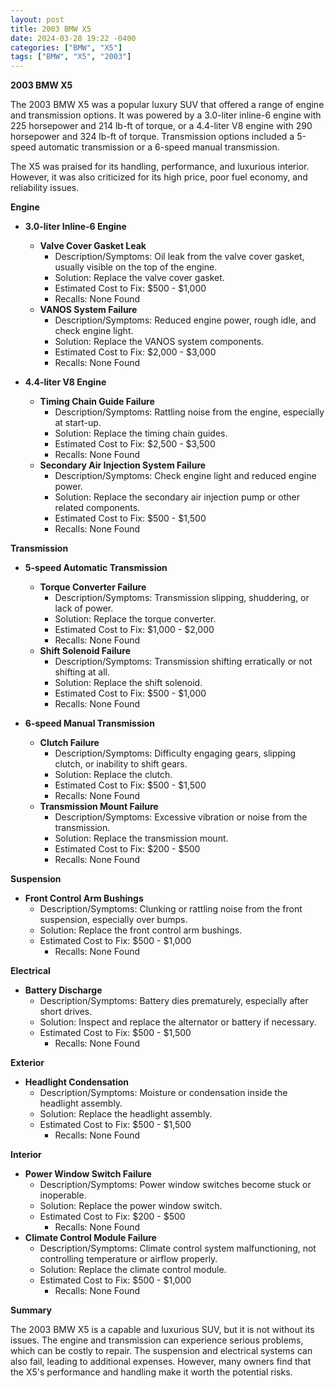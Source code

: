 ```yaml
---
layout: post
title: 2003 BMW X5
date: 2024-03-28 19:22 -0400
categories: ["BMW", "X5"]
tags: ["BMW", "X5", "2003"]
---
```

**2003 BMW X5**

The 2003 BMW X5 was a popular luxury SUV that offered a range of engine and transmission options. It was powered by a 3.0-liter inline-6 engine with 225 horsepower and 214 lb-ft of torque, or a 4.4-liter V8 engine with 290 horsepower and 324 lb-ft of torque. Transmission options included a 5-speed automatic transmission or a 6-speed manual transmission.

The X5 was praised for its handling, performance, and luxurious interior. However, it was also criticized for its high price, poor fuel economy, and reliability issues.

**Engine**

* **3.0-liter Inline-6 Engine**
    * **Valve Cover Gasket Leak**
        * Description/Symptoms: Oil leak from the valve cover gasket, usually visible on the top of the engine.
        * Solution: Replace the valve cover gasket.
        * Estimated Cost to Fix: $500 - $1,000
        * Recalls: None Found
    * **VANOS System Failure**
        * Description/Symptoms: Reduced engine power, rough idle, and check engine light.
        * Solution: Replace the VANOS system components.
        * Estimated Cost to Fix: $2,000 - $3,000
        * Recalls: None Found

* **4.4-liter V8 Engine**
    * **Timing Chain Guide Failure**
        * Description/Symptoms: Rattling noise from the engine, especially at start-up.
        * Solution: Replace the timing chain guides.
        * Estimated Cost to Fix: $2,500 - $3,500
        * Recalls: None Found
    * **Secondary Air Injection System Failure**
        * Description/Symptoms: Check engine light and reduced engine power.
        * Solution: Replace the secondary air injection pump or other related components.
        * Estimated Cost to Fix: $500 - $1,500
        * Recalls: None Found

**Transmission**

* **5-speed Automatic Transmission**
    * **Torque Converter Failure**
        * Description/Symptoms: Transmission slipping, shuddering, or lack of power.
        * Solution: Replace the torque converter.
        * Estimated Cost to Fix: $1,000 - $2,000
        * Recalls: None Found
    * **Shift Solenoid Failure**
        * Description/Symptoms: Transmission shifting erratically or not shifting at all.
        * Solution: Replace the shift solenoid.
        * Estimated Cost to Fix: $500 - $1,000
        * Recalls: None Found

* **6-speed Manual Transmission**
    * **Clutch Failure**
        * Description/Symptoms: Difficulty engaging gears, slipping clutch, or inability to shift gears.
        * Solution: Replace the clutch.
        * Estimated Cost to Fix: $500 - $1,500
        * Recalls: None Found
    * **Transmission Mount Failure**
        * Description/Symptoms: Excessive vibration or noise from the transmission.
        * Solution: Replace the transmission mount.
        * Estimated Cost to Fix: $200 - $500
        * Recalls: None Found

**Suspension**

* **Front Control Arm Bushings**
    * Description/Symptoms: Clunking or rattling noise from the front suspension, especially over bumps.
    * Solution: Replace the front control arm bushings.
    * Estimated Cost to Fix: $500 - $1,000
        * Recalls: None Found

**Electrical**

* **Battery Discharge**
    * Description/Symptoms: Battery dies prematurely, especially after short drives.
    * Solution: Inspect and replace the alternator or battery if necessary.
    * Estimated Cost to Fix: $500 - $1,500
        * Recalls: None Found

**Exterior**

* **Headlight Condensation**
    * Description/Symptoms: Moisture or condensation inside the headlight assembly.
    * Solution: Replace the headlight assembly.
    * Estimated Cost to Fix: $500 - $1,500
        * Recalls: None Found

**Interior**

* **Power Window Switch Failure**
    * Description/Symptoms: Power window switches become stuck or inoperable.
    * Solution: Replace the power window switch.
    * Estimated Cost to Fix: $200 - $500
        * Recalls: None Found
* **Climate Control Module Failure**
    * Description/Symptoms: Climate control system malfunctioning, not controlling temperature or airflow properly.
    * Solution: Replace the climate control module.
    * Estimated Cost to Fix: $500 - $1,000
        * Recalls: None Found

**Summary**

The 2003 BMW X5 is a capable and luxurious SUV, but it is not without its issues. The engine and transmission can experience serious problems, which can be costly to repair. The suspension and electrical systems can also fail, leading to additional expenses. However, many owners find that the X5's performance and handling make it worth the potential risks.
